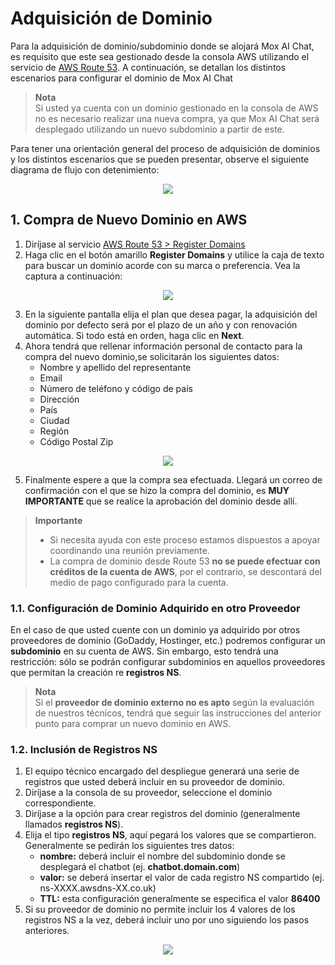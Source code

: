 # Adquisición de Dominio
Para la adquisición de dominio/subdominio donde se alojará Mox AI Chat, es requisito que este sea gestionado desde la consola AWS utilizando el servicio de [AWS Route 53](https://us-east-1.console.aws.amazon.com/route53/v2/home?region=us-east-1#Home). A continuación, se detallan los distintos escenarios para configurar el dominio de Mox AI Chat
> **Nota**  
> Si usted ya cuenta con un dominio gestionado en la consola de AWS no es necesario realizar una nueva compra, ya que Mox AI Chat será desplegado utilizando un nuevo subdominio a partir de este.

Para tener una orientación general del proceso de adquisición de dominios y los distintos escenarios que se pueden presentar, observe el siguiente diagrama de flujo con detenimiento:

<p align="center">
  <img src="https://github.com/morrisopazo/chatbot-go-docs/blob/main/assets/10-01_1-ESP.png" />
</p>

## 1. Compra de Nuevo Dominio en AWS
1. Diríjase al servicio [AWS Route 53 > Register Domains](https://us-east-1.console.aws.amazon.com/route53/domains/home?region=us-east-1#/)
2. Haga clic en el botón amarillo **Register Domains** y utilice la caja de texto para buscar un dominio acorde con su marca o preferencia. Vea la captura a continuación:

<p align="center">
  <img src="https://github.com/morrisopazo/chatbot-go-docs/blob/main/assets/10-10_2.png" />
</p>

3. En la siguiente pantalla elija el plan que desea pagar, la adquisición del dominio por defecto será por el plazo de un año y con renovación automática. Si todo está en orden, haga clic en **Next**.
4. Ahora tendrá que rellenar información personal de contacto para la compra del nuevo dominio,se solicitarán los siguientes datos:
   - Nombre y apellido del representante
   - Email
   - Número de teléfono y código de país
   - Dirección
   - País
   - Ciudad
   - Región
   - Código Postal Zip

<p align="center">
  <img src="https://github.com/morrisopazo/chatbot-go-docs/blob/main/assets/10-01_3.png" />
</p>

5. Finalmente espere a que la compra sea efectuada. Llegará un correo de confirmación con el que se hizo la compra del dominio, es **MUY IMPORTANTE** que se realice la aprobación del dominio desde allí.

> **Importante**
> - Si necesita ayuda con este proceso estamos dispuestos a apoyar coordinando una reunión previamente.
> - La compra de dominio desde Route 53 **no se puede efectuar con créditos de la cuenta de AWS**, por el contrario, se descontará del medio de pago configurado para la cuenta.

### 1.1. Configuración de Dominio Adquirido en otro Proveedor
En el caso de que usted cuente con un dominio ya adquirido por otros proveedores de dominio (GoDaddy, Hostinger, etc.) podremos configurar un **subdominio** en su cuenta de AWS. Sin embargo, esto tendrá una restricción: sólo se podrán configurar subdominios en aquellos proveedores que permitan la creación re **registros NS**.

> **Nota**  
> Si el **proveedor de dominio externo no es apto** según la evaluación de nuestros técnicos, tendrá que seguir las instrucciones del anterior punto para comprar un nuevo dominio en AWS.

### 1.2. Inclusión de Registros NS
1. El equipo técnico encargado del despliegue generará una serie de registros que usted deberá incluir en su proveedor de dominio.
2. Diríjase a la consola de su proveedor, seleccione el dominio correspondiente.
3. Diríjase a la opción para crear registros del dominio (generalmente llamados **registros NS**).
4. Elija el tipo **registros NS**, aquí pegará los valores que se compartieron. Generalmente se pedirán los siguientes tres datos:
   - **nombre:** deberá incluir el nombre del subdominio donde se desplegará el chatbot (ej. **chatbot.domain.com**)
   - **valor:** se deberá insertar el valor de cada registro NS compartido (ej. ns-XXXX.awsdns-XX.co.uk)
   - **TTL:** esta configuración generalmente se especifica el valor **86400**
5. Si su proveedor de dominio no permite incluir los 4 valores de los registros NS a la vez, deberá incluir uno por uno siguiendo los pasos anteriores.

<p align="center">
  <img src="https://github.com/morrisopazo/chatbot-go-docs/blob/main/assets/10-01_4-ESP" />
</p>
